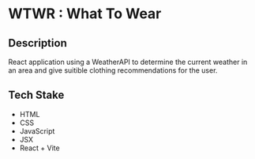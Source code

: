 # WTWR : What To Wear

## Description

React application using a WeatherAPI to determine the current weather in an area and give suitible clothing recommendations for the user.

## Tech Stake

- HTML
- CSS
- JavaScript
- JSX
- React + Vite
